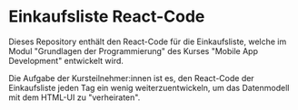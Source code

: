 # Einkaufsliste React-Code

Dieses Repository enthält den React-Code für die Einkaufsliste, welche im Modul "Grundlagen der Programmierung" des Kurses "Mobile App Development" entwickelt wird.

Die Aufgabe der Kursteilnehmer:innen ist es, den React-Code der Einkaufsliste jeden Tag ein wenig weiterzuentwickeln, um das Datenmodell mit dem HTML-UI zu "verheiraten".



